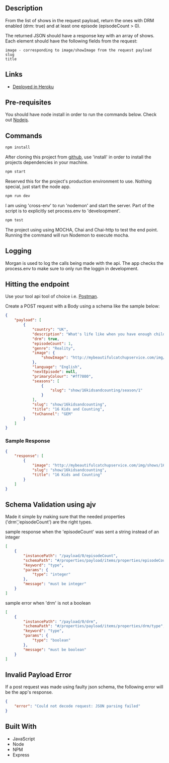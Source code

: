 
## Description

From the list of shows in the request payload, return the ones with DRM enabled (drm: true) and at least one episode (episodeCount > 0).

The returned JSON should have a response key with an array of shows. Each element should have the following fields from the request:

```code
image - corresponding to image/showImage from the request payload
slug
title
```
## Links

- [Deployed in Heroku](https://code-challenge-for-nine.herokuapp.com/ "Live View")

## Pre-requisites

You should have node install in order to run the commands below. Check out [Nodejs](https://nodejs.org/en/).

## Commands


```bash
npm install
```

After cloning this project from [github](https://github.com/rbyusi/shows.git), use 'install' in order to install the projects dependencies in your machine.

```bash
npm start
```

Reserved this for the project's production environment to use. Nothing special, just start the node app.

```bash
npm run dev
```

I am using 'cross-env' to run 'nodemon' and start the server. Part of the script is to explicitly set process.env to 'develoopment'.


```bash
npm test
```

The project using using MOCHA, Chai and Chai-http to test the end point. Running the command will run Nodemon to execute mocha.

## Logging

Morgan is used to log the calls being made with the api. The app checks the process.env to make sure to only run the loggin in development.

## Hitting the endpoint 

Use your tool api tool of choice i.e. [Postman](https://www.postman.com/downloads/). 

Create a POST request with a Body using a schema like the sample below:

```json
{
    "payload": [
        {
            "country": "UK",
            "description": "What's life like when you have enough children to field your own football team?",
            "drm": true,
            "episodeCount": 1,
            "genre": "Reality",
            "image": {
                "showImage": "http://mybeautifulcatchupservice.com/img/shows/16KidsandCounting1280.jpg"
            },
            "language": "English",
            "nextEpisode": null,
            "primaryColour": "#ff7800",
            "seasons": [
                {
                    "slug": "show/16kidsandcounting/season/1"
                }
            ],
            "slug": "show/16kidsandcounting",
            "title": "16 Kids and Counting",
            "tvChannel": "GEM"
        }
    ]
}
```

### Sample Response

```json
{
    "response": [
        {
            "image": "http://mybeautifulcatchupservice.com/img/shows/16KidsandCounting1280.jpg",
            "slug": "show/16kidsandcounting",
            "title": "16 Kids and Counting"
        }
    ]
}
```


## Schema Validation using ajv

Made it simple by making sure that the needed properties ('drm','episodeCount') are the right types. 

sample response when the 'episodeCount' was sent a string instead of an integer

```json
[
    {
        "instancePath": "/payload/0/episodeCount",
        "schemaPath": "#/properties/payload/items/properties/episodeCount/type",
        "keyword": "type",
        "params": {
            "type": "integer"
        },
        "message": "must be integer"
    }
]
```

sample error when 'drm' is not a boolean

```json
[
    {
        "instancePath": "/payload/0/drm",
        "schemaPath": "#/properties/payload/items/properties/drm/type",
        "keyword": "type",
        "params": {
            "type": "boolean"
        },
        "message": "must be boolean"
    }
]
```


## Invalid Payload Error

If a post request was made using faulty json schema, the following error will be the app's response.

```json
{
    "error": "Could not decode request: JSON parsing failed"
}
```


## Built With

- JavaScript
- Node
- NPM
- Express